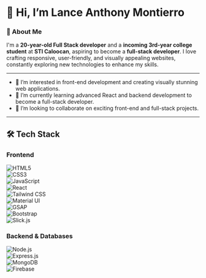 # 👋 Hi, I’m Lance Anthony Montierro  

### 🌟 About Me  
I'm a **20-year-old Full Stack developer** and a **incoming 3rd-year college student** at **STI Caloocan**, aspiring to become a **full-stack developer**. I love crafting responsive, user-friendly, and visually appealing websites, constantly exploring new technologies to enhance my skills.  

---

- 👀 I’m interested in front-end development and creating visually stunning web applications.  
- 🌱 I’m currently learning advanced React and backend development to become a full-stack developer.  
- 💞️ I’m looking to collaborate on exciting front-end and full-stack projects.  


---



## 🛠️ Tech Stack  

### Frontend  
![HTML5](https://img.shields.io/badge/HTML5-%23E34F26.svg?style=for-the-badge&logo=html5&logoColor=white)  
![CSS3](https://img.shields.io/badge/CSS3-%231572B6.svg?style=for-the-badge&logo=css3&logoColor=white)  
![JavaScript](https://img.shields.io/badge/JavaScript-%23F7DF1E.svg?style=for-the-badge&logo=javascript&logoColor=black)  
![React](https://img.shields.io/badge/React-%2320232a.svg?style=for-the-badge&logo=react&logoColor=%2361DAFB)  
![Tailwind CSS](https://img.shields.io/badge/Tailwind_CSS-%2338B2AC.svg?style=for-the-badge&logo=tailwind-css&logoColor=white)  
![Material UI](https://img.shields.io/badge/Material--UI-%230081CB.svg?style=for-the-badge&logo=material-ui&logoColor=white)  
![GSAP](https://img.shields.io/badge/GSAP-%2388CE02.svg?style=for-the-badge&logo=greensock&logoColor=white)  
![Bootstrap](https://img.shields.io/badge/Bootstrap-%23563D7C.svg?style=for-the-badge&logo=bootstrap&logoColor=white)  
![Slick.js](https://img.shields.io/badge/Slick.js-%23222222.svg?style=for-the-badge&logo=javascript&logoColor=white)  

### Backend & Databases  
![Node.js](https://img.shields.io/badge/Node.js-%23339933.svg?style=for-the-badge&logo=node.js&logoColor=white)  
![Express.js](https://img.shields.io/badge/Express.js-%23000000.svg?style=for-the-badge&logo=express&logoColor=white)  
![MongoDB](https://img.shields.io/badge/MongoDB-%2347A248.svg?style=for-the-badge&logo=mongodb&logoColor=white)  
![Firebase](https://img.shields.io/badge/Firebase-%23FFCA28.svg?style=for-the-badge&logo=firebase&logoColor=black)  


